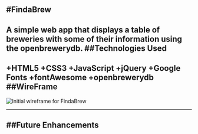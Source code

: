 #FindaBrew
---
A simple web app that displays a table of breweries with some of their information using the openbrewerydb.
##Technologies Used
---
+HTML5
+CSS3
+JavaScript
+jQuery
+Google Fonts
+fontAwesome
+openbrewerydb
##WireFrame
---
![Initial wireframe for FindaBrew](https://imgur.com/a/tv5yvso.jpg)


---
##Future Enhancements
---
